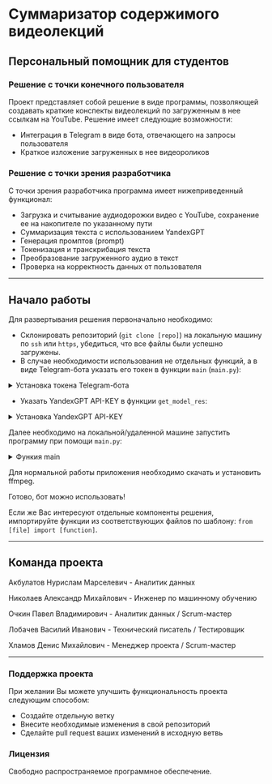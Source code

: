 # Суммаризатор содержимого видеолекций
## Персональный помощник для студентов

### Решение с точки конечного пользователя
Проект представляет собой решение в виде программы, позволяющей создавать краткие конспекты видеолекций по загруженным в нее ссылкам на YouTube. 
Решение имеет следующие возможности:
- Интеграция в Telegram в виде бота, отвечающего на запросы пользователя
- Краткое изложение загруженных в нее видеороликов

### Решение с точки зрения разработчика
С точки зрения разработчика программа имеет нижеприведенный функционал:
- Загрузка и считывание аудиодорожки видео с YouTube, сохранение ее на накопителе по указанному пути
- Суммаризация текста с использованием YandexGPT
- Генерация промптов (prompt)
- Токенизация и транскрибация текста
- Преобразование загруженного аудио в текст
- Проверка на корректность данных от пользователя

---

## Начало работы

Для развертывания решения первоначально необходимо:
 - Склонировать репозиторий (`git clone [repo]`) на локальную машину по `ssh` или `https`, убедиться, что все файлы были успешно загружены.
 - В случае необходимости использования не отдельных функций, а в виде Telegram-бота указать его токен в функции `main` (`main.py`):

<details>  
<summary> Установка токена Telegram-бота </summary>

 ``` python
 TOKEN = "BOT-TOKEN"
 bot = telebot.TeleBot(TOKEN)
 ```

 </details>


- Указать YandexGPT API-KEY в функции `get_model_res`:

<details>  
<summary> Установка YandexGPT API-KEY </summary>

 ``` python

  # Необходимые модели данные для запроса. ЗДЕСЬ УКАЗЫВАЕТСЯ ВАШ API 
  headers = {
      "Content-Type": "application/json",
      "Authorization": "Api-Key API-KEY"
  }

 ```

 </details>
 
Далее необходимо на локальной/удаленной машине запустить программу при помощи `main.py`:

<details>  
<summary> Функия main </summary>

 ``` python

 def main(user_input):
    is_link = check_input(user_input)
    if is_link:
        audio_content, file_path = download_audio_from_link(user_input)
        text = audio_to_text(file_path, model)
        tokens = text_preprocess(text)
        prompt = prompt_generation(tokens)
        res = get_model_res(prompt, text)
    return res

```
</details>

Для нормальной работы приложения необходимо скачать и установить ffmpeg.

Готово, бот можно использовать!

Если же Вас интересуют отдельные компоненты решения, импортируйте функции из соответствующих файлов по шаблону: `from [file] import [function]`.

---

## Команда проекта

Акбулатов Нурислам Марселевич - Аналитик данных

Николаев Александр Михайлович - Инженер по машинному обучению

Очкин Павел Владимирович - Аналитик данных / Scrum-мастер

Лобачев Василий Иванович - Технический писатель / Тестировщик

Хламов Денис Михайлович - Менеджер проекта / Scrum-мастер

---

### Поддержка проекта

При желании Вы можете улучшить функциональность проекта следующим способом:
- Создайте отдельную ветку
- Внесите необходимые изменения в свой репозиторий
- Сделайте pull request ваших изменений в исходную ветвь

### Лицензия

Свободно распространяемое программное обеспечение.
